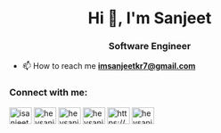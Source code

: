 <h1 align="center">Hi 👋, I'm Sanjeet</h1>
<h3 align="center">Software Engineer</h3>

- 📫 How to reach me **imsanjeetkr7@gmail.com**

<h3 align="left">Connect with me:</h3>
<p align="left">
<a href="https://twitter.com/isanjeetkumar" target="blank"><img align="center" src="https://raw.githubusercontent.com/rahuldkjain/github-profile-readme-generator/master/src/images/icons/Social/twitter.svg" alt="isanjeetkumar" height="30" width="40" /></a>
<a href="https://linkedin.com/in/heysanjeet" target="blank"><img align="center" src="https://raw.githubusercontent.com/rahuldkjain/github-profile-readme-generator/master/src/images/icons/Social/linked-in-alt.svg" alt="heysanjeet" height="30" width="40" /></a>
<a href="https://instagram.com/heysanjeet" target="blank"><img align="center" src="https://raw.githubusercontent.com/rahuldkjain/github-profile-readme-generator/master/src/images/icons/Social/instagram.svg" alt="heysanjeet" height="30" width="40" /></a>
<a href="https://medium.com/heysanjeet" target="blank"><img align="center" src="https://raw.githubusercontent.com/rahuldkjain/github-profile-readme-generator/master/src/images/icons/Social/medium.svg" alt="heysanjeet" height="30" width="40" /></a>
<a href="https://www.youtube.com/c/https://www.youtube.com/@thisissanjeet." target="blank"><img align="center" src="https://raw.githubusercontent.com/rahuldkjain/github-profile-readme-generator/master/src/images/icons/Social/youtube.svg" alt="https://www.youtube.com/@thisissanjeet." height="30" width="40" /></a>
<a href="https://www.leetcode.com/heysanjeet" target="blank"><img align="center" src="https://raw.githubusercontent.com/rahuldkjain/github-profile-readme-generator/master/src/images/icons/Social/leet-code.svg" alt="heysanjeet" height="30" width="40" /></a>
</p>
